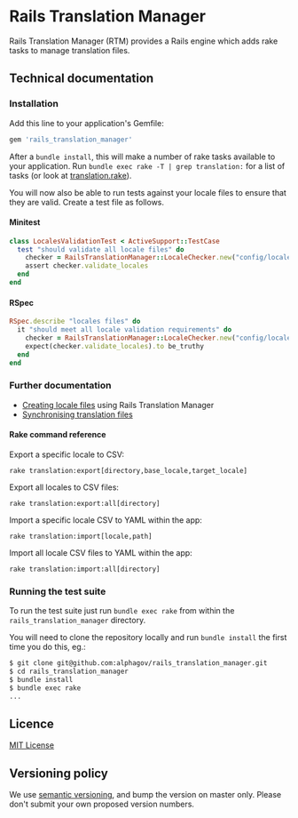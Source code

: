 # Rails Translation Manager

Rails Translation Manager (RTM) provides a Rails engine which adds rake tasks to manage translation
files.

## Technical documentation

### Installation

Add this line to your application's Gemfile:

```ruby
gem 'rails_translation_manager'
```

After a `bundle install`, this will make a number of rake tasks available to your application.
Run `bundle exec rake -T | grep translation:` for a list of tasks (or look at [translation.rake](https://github.com/alphagov/rails_translation_manager/blob/master/lib/tasks/translation.rake)).

You will now also be able to run tests against your locale files to ensure that they are valid.
Create a test file as follows.

#### Minitest

```ruby
class LocalesValidationTest < ActiveSupport::TestCase
  test "should validate all locale files" do
    checker = RailsTranslationManager::LocaleChecker.new("config/locales/*.yml")
    assert checker.validate_locales
  end
end
```

#### RSpec

```ruby
RSpec.describe "locales files" do
  it "should meet all locale validation requirements" do
    checker = RailsTranslationManager::LocaleChecker.new("config/locales/*/*.yml")
    expect(checker.validate_locales).to be_truthy
  end
end
```

### Further documentation

- [Creating locale files](docs/creating-locale-files.md) using Rails Translation Manager
- [Synchronising translation files](docs/synchronising-translation-files.md)

#### Rake command reference

Export a specific locale to CSV:

```
rake translation:export[directory,base_locale,target_locale]
```

Export all locales to CSV files:

```
rake translation:export:all[directory]
```

Import a specific locale CSV to YAML within the app:

```
rake translation:import[locale,path]
```

Import all locale CSV files to YAML within the app:

```
rake translation:import:all[directory]
```

### Running the test suite

To run the test suite just run `bundle exec rake` from within the
`rails_translation_manager` directory.

You will need to clone the repository locally and run `bundle install` the
first time you do this, eg.:

```sh
$ git clone git@github.com:alphagov/rails_translation_manager.git
$ cd rails_translation_manager
$ bundle install
$ bundle exec rake
...
```

## Licence

[MIT License](LICENSE.txt)

## Versioning policy

We use [semantic versioning](http://semver.org/), and bump the version
on master only. Please don't submit your own proposed version numbers.
